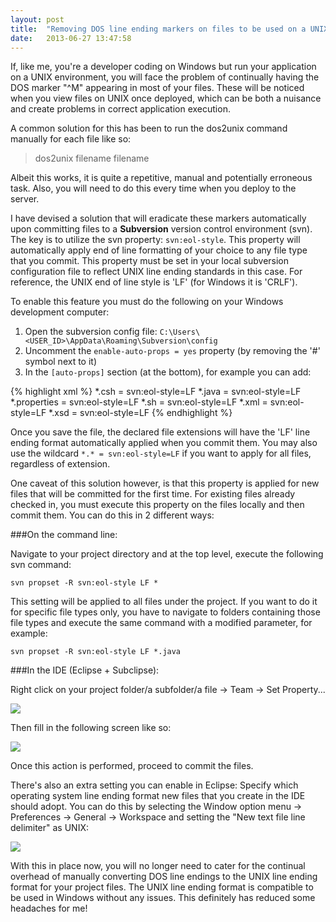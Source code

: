 ```yaml
---
layout: post
title:  "Removing DOS line ending markers on files to be used on a UNIX environment"
date:   2013-06-27 13:47:58
---
```


If, like me, you're a developer coding on Windows but run your application on a UNIX environment, you will face the problem of continually having the DOS marker "^M" appearing in most of your files. These will be noticed when you view files on UNIX once deployed, which can be both a nuisance and create problems in correct application execution.
 
A common solution for this has been to run the dos2unix command manually for each file like so:

> dos2unix filename filename

Albeit this works, it is quite a repetitive, manual and potentially erroneous task. Also, you will need to do this every time when you deploy to the server.
 
I have devised a solution that will eradicate these markers automatically upon committing files to a **Subversion** version control environment (svn). The key is to utilize the svn property: `svn:eol-style`.  This property will automatically apply end of line formatting of your choice to any file type that you commit. This property must be set in your local subversion configuration file to reflect UNIX line ending standards in this case. For reference, the UNIX end of line style is 'LF' (for Windows it is 'CRLF').
 
To enable this feature you must do the following on your Windows development computer:
 
1. Open the subversion config file: `C:\Users\<USER_ID>\AppData\Roaming\Subversion\config`
2. Uncomment the `enable-auto-props = yes` property (by removing the '#' symbol next to it)
3. In the `[auto-props]` section (at the bottom), for example you can add:

{% highlight xml %}
*.csh = svn:eol-style=LF
*.java = svn:eol-style=LF
*.properties = svn:eol-style=LF
*.sh = svn:eol-style=LF
*.xml = svn:eol-style=LF
*.xsd = svn:eol-style=LF
{% endhighlight %}

Once you save the file, the declared file extensions will have the 'LF' line ending format automatically applied when you commit them. You may also use the wildcard `*.* = svn:eol-style=LF` if you want to apply for all files, regardless of extension.
 
One caveat of this solution however, is that this property is applied for new files that will be committed for the first time. For existing files already checked in, you must execute this property on the files locally and then commit them. You can do this in 2 different ways:
 
###On the command line:
 
Navigate to your project directory and at the top level, execute the following svn command:

`
svn propset -R svn:eol-style LF *
`
 
This setting will be applied to all files under the project. If you want to do it for specific file types only, you have to navigate to folders containing those file types and execute the same command with a modified parameter, for example:

`
svn propset -R svn:eol-style LF *.java
`
 
###In the IDE (Eclipse + Subclipse):
 
Right click on your project folder/a subfolder/a file -> Team -> Set Property...

![][setPropertyMenuOption]
 
Then fill in the following screen like so:

![][setProperty] 
 
Once this action is performed, proceed to commit the files.
 
There's also an extra setting you can enable in Eclipse: Specify which operating system line ending format new files that you create in the IDE should adopt. You can do this by selecting the Window option menu -> Preferences -> General -> Workspace and setting the "New text file line delimiter" as UNIX:
 
![][unixDelimeter]
 
 
With this in place now, you will no longer need to cater for the continual overhead of manually converting DOS line endings to the UNIX line ending format for your project files. The UNIX line ending format is compatible to be used in Windows without any issues. This definitely has reduced some headaches for me!

[setPropertyMenuOption]: https://raw.githubusercontent.com/hakanozbay/hakanozbay.github.io/master/_images/set%2Bproperty%2Bmenu%2Boption.png
[setProperty]: https://raw.githubusercontent.com/hakanozbay/hakanozbay.github.io/master/_images/set%2Bproperty.png
[unixDelimeter]: https://raw.githubusercontent.com/hakanozbay/hakanozbay.github.io/master/_images/unix%2Bdelimiter.png